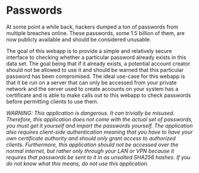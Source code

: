 # Passwords

At some point a while back, hackers dumped a ton of passwords from multiple breaches online. These passwords, some 1.5 billion of them, are now publicly available and should be considered unusable.

The goal of this webapp is to provide a simple and relatively secure interface to checking whether a particular password already exists in this data set. The goal being that if it already exists, a potential account creator should not be allowed to use it and should be warned that this particular password has been compromised. The ideal use-case for this webapp is that it be run on a server that can only be accessed from your private network and the server used to create accounts on your system has a certificate and is able to make calls out to this webapp to check passwords before permitting clients to use them.

*WARNING: This application is dangerous. It can trivially be misused. Therefore, this application does not come with the actual set of passwords, you must get it yourself and import the passwords yourself. The application also requires client-side authentication meaning that you have to have your own certificate authority and should only grant access to authorized clients. Furthermore, this application should not be accessed over the normal internet, but rather only through your LAN or VPN because it requires that passwords be sent to it in as unsalted SHA256 hashes. If you do not know what this means, do not use this application.*